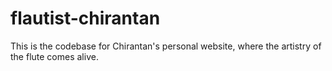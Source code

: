 # flautist-chirantan
This is the codebase for Chirantan's personal website, where the artistry of the flute comes alive. 
